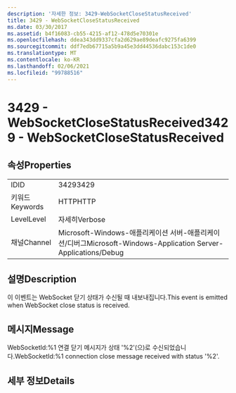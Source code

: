 ```yaml
---
description: '자세한 정보: 3429-WebSocketCloseStatusReceived'
title: 3429 - WebSocketCloseStatusReceived
ms.date: 03/30/2017
ms.assetid: b4f16083-cb55-4215-af12-478d5e70301e
ms.openlocfilehash: ddea343dd9337cfa2d629ae89deafc9275fa6399
ms.sourcegitcommit: ddf7edb67715a5b9a45e3dd44536dabc153c1de0
ms.translationtype: MT
ms.contentlocale: ko-KR
ms.lasthandoff: 02/06/2021
ms.locfileid: "99788516"
---
```

# <a name="3429---websocketclosestatusreceived"></a><span data-ttu-id="32315-103">3429 - WebSocketCloseStatusReceived</span><span class="sxs-lookup"><span data-stu-id="32315-103">3429 - WebSocketCloseStatusReceived</span></span>

## <a name="properties"></a><span data-ttu-id="32315-104">속성</span><span class="sxs-lookup"><span data-stu-id="32315-104">Properties</span></span>  
  
|||  
|-|-|  
|<span data-ttu-id="32315-105">ID</span><span class="sxs-lookup"><span data-stu-id="32315-105">ID</span></span>|<span data-ttu-id="32315-106">3429</span><span class="sxs-lookup"><span data-stu-id="32315-106">3429</span></span>|  
|<span data-ttu-id="32315-107">키워드</span><span class="sxs-lookup"><span data-stu-id="32315-107">Keywords</span></span>|<span data-ttu-id="32315-108">HTTP</span><span class="sxs-lookup"><span data-stu-id="32315-108">HTTP</span></span>|  
|<span data-ttu-id="32315-109">Level</span><span class="sxs-lookup"><span data-stu-id="32315-109">Level</span></span>|<span data-ttu-id="32315-110">자세히</span><span class="sxs-lookup"><span data-stu-id="32315-110">Verbose</span></span>|  
|<span data-ttu-id="32315-111">채널</span><span class="sxs-lookup"><span data-stu-id="32315-111">Channel</span></span>|<span data-ttu-id="32315-112">Microsoft-Windows-애플리케이션 서버-애플리케이션/디버그</span><span class="sxs-lookup"><span data-stu-id="32315-112">Microsoft-Windows-Application Server-Applications/Debug</span></span>|  
  
## <a name="description"></a><span data-ttu-id="32315-113">설명</span><span class="sxs-lookup"><span data-stu-id="32315-113">Description</span></span>  

 <span data-ttu-id="32315-114">이 이벤트는 WebSocket 닫기 상태가 수신될 때 내보내집니다.</span><span class="sxs-lookup"><span data-stu-id="32315-114">This event is emitted when WebSocket close status is received.</span></span>  
  
## <a name="message"></a><span data-ttu-id="32315-115">메시지</span><span class="sxs-lookup"><span data-stu-id="32315-115">Message</span></span>  

 <span data-ttu-id="32315-116">WebSocketId:%1 연결 닫기 메시지가 상태 '%2'(으)로 수신되었습니다.</span><span class="sxs-lookup"><span data-stu-id="32315-116">WebSocketId:%1 connection close message received with status '%2'.</span></span>  
  
## <a name="details"></a><span data-ttu-id="32315-117">세부 정보</span><span class="sxs-lookup"><span data-stu-id="32315-117">Details</span></span>
